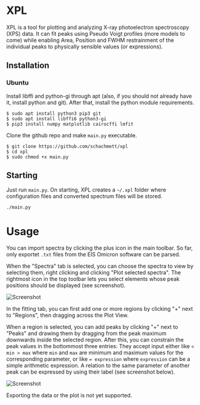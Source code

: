 # XPL

XPL is a tool for plotting and analyzing X-ray photoelectron spectroscopy (XPS) data. It can fit peaks using Pseudo Voigt profiles (more models to come) while enabling Area, Position and FWHM restrainment of the individual peaks to physically sensible values (or expressions).


## Installation
### Ubuntu
Install libffi and python-gi through apt (also, if you should not already have it, install python and git). After that, install the python module requirements.

```shell
$ sudo apt install python3 pip3 git
$ sudo apt install libffi6 python3-gi
$ pip3 install numpy matplotlib cairocffi lmfit
```

Clone the github repo and make `main.py` executable.

```shell
$ git clone https://github.com/schachmett/xpl
$ cd xpl
$ sudo chmod +x main.py
```


## Starting

Just run `main.py`. On starting, XPL creates a `~/.xpl` folder where configuration files and converted spectrum files will be stored.

```shell
./main.py
```

# Usage

You can import spectra by clicking the plus icon in the main toolbar. So far, only exportet ```.txt``` files from the EIS Omicron software can be parsed.

When the "Spectra" tab is selected, you can choose the spectra to view by selecting them, right clicking and clicking "Plot selected spectra". The rightmost icon in the top toolbar lets you select elements whose peak positions should be displayed (see screenshot).

![Screenshot](doc/demo_atomlib.png "Matching peaks")

In the fitting tab, you can first add one or more regions by clicking "+" next to "Regions", then dragging across the Plot View. 

When a region is selected, you can add peaks by clicking "+" next to "Peaks" and drawing them by dragging from the peak maximum downwards inside the selected region. After this, you can constrain the peak values in the bottommost three entries: They accept input either like ```< min > max``` where ```min``` and ```max``` are minimum and maximum values for the corresponding parameter, or like ```= expression``` where ```expression``` can be a simple arithmetic expression. A relation to the same parameter of another peak can be expressed by using their label (see screenshot below).

![Screenshot](doc/demo_fitting.png "Fitting Ag3d peaks")

Exporting the data or the plot is not yet supported.